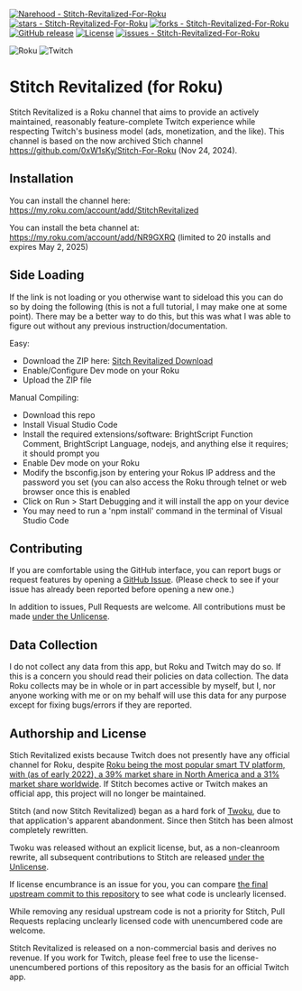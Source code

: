 [![Narehood - Stitch-Revitalized-For-Roku](https://img.shields.io/static/v1?label=Narehood&message=Stitch-Revitalized-For-Roku&color=blue&logo=github)](https://github.com/Narehood/Stitch-Revitalized-For-Roku "Go to GitHub repo")
[![stars - Stitch-Revitalized-For-Roku](https://img.shields.io/github/stars/Narehood/Stitch-Revitalized-For-Roku?style=social)](https://github.com/Narehood/Stitch-Revitalized-For-Roku)
[![forks - Stitch-Revitalized-For-Roku](https://img.shields.io/github/forks/Narehood/Stitch-Revitalized-For-Roku?style=social)](https://github.com/Narehood/Stitch-Revitalized-For-Roku)
[![GitHub release](https://img.shields.io/github/release/Narehood/Stitch-Revitalized-For-Roku?include_prereleases=&sort=semver&color=blue)](https://github.com/Narehood/Stitch-Revitalized-For-Roku/releases/)
[![License](https://img.shields.io/badge/License-Unlicense-blue)](https://github.com/Narehood/Stitch-Revitalized-For-Roku/blob/main/LICENSE)
[![issues - Stitch-Revitalized-For-Roku](https://img.shields.io/github/issues/Narehood/Stitch-Revitalized-For-Roku)](https://github.com/Narehood/Stitch-Revitalized-For-Roku/issues)

![Roku](https://img.shields.io/badge/roku-6f1ab1?style=for-the-badge&logo=roku&logoColor=white)
![Twitch](https://img.shields.io/badge/Twitch-9347FF?style=for-the-badge&logo=twitch&logoColor=white)

# Stitch Revitalized (for Roku)

Stitch Revitalized is a Roku channel that aims to provide an actively maintained, reasonably feature-complete Twitch experience while respecting Twitch's business model (ads, monetization, and the like). This channel is based on the now archived Stich channel https://github.com/0xW1sKy/Stitch-For-Roku (Nov 24, 2024).

## Installation

You can install the channel here: https://my.roku.com/account/add/StitchRevitalized

You can install the beta channel at: https://my.roku.com/account/add/NR9GXRQ (limited to 20 installs and expires May 2, 2025)

## Side Loading
If the link is not loading or you otherwise want to sideload this you can do so by doing the following (this is not a full tutorial, I may make one at some point). There may be a better way to do this, but this was what I was able to figure out without any previous instruction/documentation.

Easy: 

- Download the ZIP here: [Sitch Revitalized Download](https://github.com/Narehood/Stitch-Revitalized-For-Roku/releases/download/v1.6/Stitch.Revitalized1-5-0003.zip)
- Enable/Configure Dev mode on your Roku
- Upload the ZIP file

Manual Compiling:

- Download this repo
- Install Visual Studio Code
- Install the required extensions/software: BrightScript Function Comment, BrightScript Language, nodejs, and anything else it requires; it should prompt you
- Enable Dev mode on your Roku
- Modify the bsconfig.json by entering your Rokus IP address and the password you set (you can also access the Roku through telnet or web browser once this is enabled
- Click on Run > Start Debugging and it will install the app on your device
- You may need to run a 'npm install' command in the terminal of Visual Studio Code

## Contributing

If you are comfortable using the GitHub interface, you can report bugs or request features by opening a [GitHub Issue](https://github.com/Narehood/Stitch-Revitalized-For-Roku/issues). (Please check to see if your issue has already been reported before opening a new one.)


In addition to issues, Pull Requests are welcome. All contributions must be made [under the Unlicense](./LICENSE).

## Data Collection

I do not collect any data from this app, but Roku and Twitch may do so. If this is a concern you should read their policies on data collection. The data Roku collects may be in whole or in part accessible by myself, but I, nor anyone working with me or on my behalf will use this data for any purpose except for fixing bugs/errors if they are reported.


## Authorship and License

Stich Revitalized exists because Twitch does not presently have any official channel for Roku, despite [Roku being the most popular smart TV platform, with (as of early 2022), a 39% market share in North America and a 31% market share worldwide](https://seekingalpha.com/article/4547471-the-sleeping-giant-in-streaming-turning-roku-into-a-huge-2023-winner). If Stitch becomes active or Twitch makes an official app, this project will no longer be maintained.

Stitch (and now Stitch Revitalized) began as a hard fork of [Twoku](https://github.com/worldreboot/twitch-reloaded-roku), due to that application's apparent abandonment. Since then Stitch has been almost completely rewritten.

Twoku was released without an explicit license, but, as a non-cleanroom rewrite, all subsequent contributions to Stitch are released [under the Unlicense](./LICENSE).

If license encumbrance is an issue for you, you can compare [the final upstream commit to this repository](https://github.com/0xW1sKy/Stitch-For-Roku/commit/268187c63e1eaf3922f577a2dab6ccb6a2e089f8) to see what code is unclearly licensed.

While removing any residual upstream code is not a priority for Stitch, Pull Requests replacing unclearly licensed code with unencumbered code are welcome.

Stitch Revitalized is released on a non-commercial basis and derives no revenue. If you work for Twitch, please feel free to use the license-unencumbered portions of this repository as the basis for an official Twitch app.
